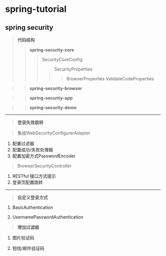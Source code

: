 # spring-tutorial

## spring security

> **代码结构**
>> **spring-security-core**
>>> SecurityCoreConfig
>>>> SecurityProperties
>>>>> BrowserProperties
>>>>> ValidateCodeProperties

>> **spring-security-browser**
>>>

>> **spring-security-app**
>>>

>> **spring-security-demo**
>>>

---

>**登录失效跳转**

>集成WebSecurityConfigurerAdapter
1. 配置过滤器
2. 配置成功/失败处理器
3. 配置加密方式PasswordEncoder

>BrowserSecurityController
1. RESTful 接口方式提示
2. 登录页配置跳转

---

>**自定义登录方式**

1. BasicAuthentication

2. UsernamePasswordAuthentication

>**增加过滤器**

1. 图片验证码

2. 短信/邮件验证码
